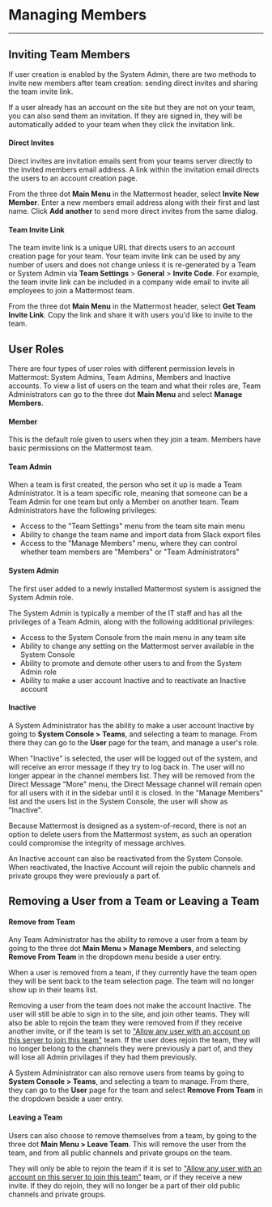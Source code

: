# Managing Members  
___

## Inviting Team Members

If user creation is enabled by the System Admin, there are two methods to invite new members after team creation: sending direct invites and sharing the team invite link.

If a user already has an account on the site but they are not on your team, you can also send them an invitation. If they are signed in, they will be automatically added to your team when they click the invitation link.

#### Direct Invites  

Direct invites are invitation emails sent from your teams server directly to the invited members email address. A link within the invitation email directs the users to an account creation page.

From the three dot **Main Menu** in the Mattermost header, select **Invite New Member**. Enter a new members email address along with their first and last name. Click **Add another** to send more direct invites from the same dialog.

#### Team Invite Link  

The team invite link is a unique URL that directs users to an account creation page for your team. Your team invite link can be used by any number of users and does not change unless it is re-generated by a Team or System Admin via **Team Settings** > **General** > **Invite Code**. For example, the team invite link can be included in a company wide email to invite all employees to join a Mattermost team.

From the three dot **Main Menu** in the Mattermost header, select **Get Team Invite Link**. Copy the link and share it with users you'd like to invite to the team.

## User Roles  

There are four types of user roles with different permission levels in Mattermost: System Admins, Team Admins, Members and Inactive accounts. To view a list of users on the team and what their roles are, Team Administrators can go to the three dot **Main Menu** and select **Manage Members**.  

#### Member 

This is the default role given to users when they join a team. Members have basic permissions on the Mattermost team.

#### Team Admin 

When a team is first created, the person who set it up is made a Team Administrator. It is a team specific role, meaning that someone can be a Team Admin for one team but only a Member on another team. Team Administrators have the following privileges: 

- Access to the "Team Settings" menu from the team site main menu
- Ability to change the team name and import data from Slack export files
- Access to the "Manage Members" menu, where they can control whether team members are "Members" or "Team Administrators" 

#### System Admin

The first user added to a newly installed Mattermost system is assigned the System Admin role.

The System Admin is typically a member of the IT staff and has all the privileges of a Team Admin, along with the following additional privileges: 

- Access to the System Console from the main menu in any team site
- Ability to change any setting on the Mattermost server available in the System Console
- Ability to promote and demote other users to and from the System Admin role
- Ability to make a user account Inactive and to reactivate an Inactive account

#### Inactive 

A System Administrator has the ability to make a user account Inactive by going to **System Console > Teams**, and selecting a team to manage. From there they can go to the **User** page for the team, and manage a user's role. 

When "Inactive" is selected, the user will be logged out of the system, and will receive an error message if they try to log back in. The user will no longer appear in the channel members list. They will be removed from the Direct Message "More" menu, the Direct Message channel will remain open for all users with it in the sidebar until it is closed. In the "Manage Members" list and the users list in the System Console, the user will show as "Inactive". 

Because Mattermost is designed as a system-of-record, there is not an option to delete users from the Mattermost system, as such an operation could compromise the integrity of message archives. 

An Inactive account can also be reactivated from the System Console. When reactivated, the Inactive Account will rejoin the public channels and private groups they were previously a part of. 

## Removing a User from a Team or Leaving a Team

#### Remove from Team

Any Team Administrator has the ability to remove a user from a team by going to the three dot **Main Menu > Manage Members**, and selecting **Remove From Team** in the dropdown menu beside a user entry. 

When a user is removed from a team, if they currently have the team open they will be sent back to the team selection page. The team will no longer show up in their teams list. 

Removing a user from the team does not make the account Inactive. The user will still be able to sign in to the site, and join other teams. They will also be able to rejoin the team they were removed from if they receive another invite, or if the team is set to ["Allow any user with an account on this server to join this team"](http://docs.mattermost.com/help/settings/team-settings.html#allow-anyone-to-join-this-team) team. If the user does rejoin the team, they will no longer belong to the channels they were previously a part of, and they will lose all Admin privilages if they had them previously.

A System Administrator can also remove users from teams by going to **System Console > Teams**, and selecting a team to manage. From there, they can go to the **User** page for the team and select **Remove From Team** in the dropdown beside a user entry. 

#### Leaving a Team

Users can also choose to remove themselves from a team, by going to the three dot **Main Menu > Leave Team**. This will remove the user from the team, and from all public channels and private groups on the team. 

They will only be able to rejoin the team if it is set to ["Allow any user with an account on this server to join this team"](http://docs.mattermost.com/help/settings/team-settings.html#allow-anyone-to-join-this-team) team, or if they receive a new invite. If they do rejoin, they will no longer be a part of their old public channels and private groups. 


